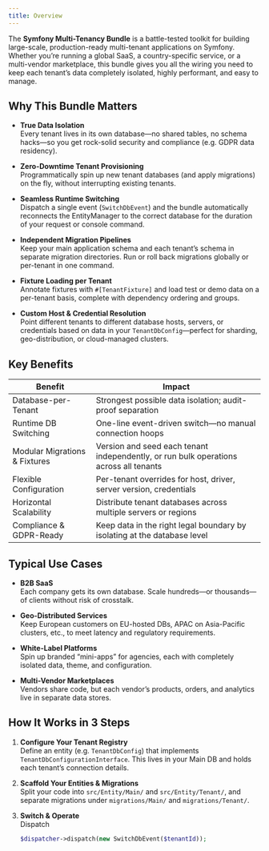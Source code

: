 ```yaml
---
title: Overview
---
```


The **Symfony Multi-Tenancy Bundle** is a battle-tested toolkit for building large-scale, production-ready multi-tenant applications on Symfony. Whether you’re running a global SaaS, a country-specific service, or a multi-vendor marketplace, this bundle gives you all the wiring you need to keep each tenant’s data completely isolated, highly performant, and easy to manage.

## Why This Bundle Matters

- **True Data Isolation**  
  Every tenant lives in its own database—no shared tables, no schema hacks—so you get rock-solid security and compliance (e.g. GDPR data residency).

- **Zero-Downtime Tenant Provisioning**  
  Programmatically spin up new tenant databases (and apply migrations) on the fly, without interrupting existing tenants.

- **Seamless Runtime Switching**  
  Dispatch a single event (`SwitchDbEvent`) and the bundle automatically reconnects the EntityManager to the correct database for the duration of your request or console command.

- **Independent Migration Pipelines**  
  Keep your main application schema and each tenant’s schema in separate migration directories. Run or roll back migrations globally or per-tenant in one command.

- **Fixture Loading per Tenant**  
  Annotate fixtures with `#[TenantFixture]` and load test or demo data on a per-tenant basis, complete with dependency ordering and groups.

- **Custom Host & Credential Resolution**  
  Point different tenants to different database hosts, servers, or credentials based on data in your `TenantDbConfig`—perfect for sharding, geo-distribution, or cloud-managed clusters.

## Key Benefits

| Benefit                         | Impact                                                                                  |
|---------------------------------|-----------------------------------------------------------------------------------------|
| Database-per-Tenant             | Strongest possible data isolation; audit-proof separation                               |
| Runtime DB Switching            | One-line event-driven switch—no manual connection hoops                                 |
| Modular Migrations & Fixtures   | Version and seed each tenant independently, or run bulk operations across all tenants  |
| Flexible Configuration          | Per-tenant overrides for host, driver, server version, credentials                     |
| Horizontal Scalability          | Distribute tenant databases across multiple servers or regions                          |
| Compliance & GDPR-Ready         | Keep data in the right legal boundary by isolating at the database level                |

## Typical Use Cases

- **B2B SaaS**  
  Each company gets its own database. Scale hundreds—or thousands—of clients without risk of crosstalk.

- **Geo-Distributed Services**  
  Keep European customers on EU-hosted DBs, APAC on Asia-Pacific clusters, etc., to meet latency and regulatory requirements.

- **White-Label Platforms**  
  Spin up branded “mini-apps” for agencies, each with completely isolated data, theme, and configuration.

- **Multi-Vendor Marketplaces**  
  Vendors share code, but each vendor’s products, orders, and analytics live in separate data stores.

## How It Works in 3 Steps

1. **Configure Your Tenant Registry**  
   Define an entity (e.g. `TenantDbConfig`) that implements `TenantDbConfigurationInterface`. This lives in your Main DB and holds each tenant’s connection details.

2. **Scaffold Your Entities & Migrations**  
   Split your code into `src/Entity/Main/` and `src/Entity/Tenant/`, and separate migrations under `migrations/Main/` and `migrations/Tenant/`.

3. **Switch & Operate**  
   Dispatch
   ```php
   $dispatcher->dispatch(new SwitchDbEvent($tenantId));
